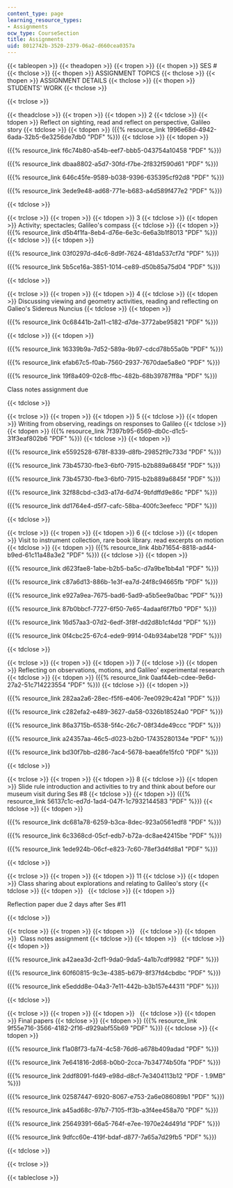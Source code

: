 ```yaml
---
content_type: page
learning_resource_types:
- Assignments
ocw_type: CourseSection
title: Assignments
uid: 8012742b-3520-2379-06a2-d660cea0357a
---
```


{{< tableopen >}}
{{< theadopen >}}
{{< tropen >}}
{{< thopen >}}
SES #
{{< thclose >}}
{{< thopen >}}
ASSIGNMENT TOPICS
{{< thclose >}}
{{< thopen >}}
ASSIGNMENT DETAILS
{{< thclose >}}
{{< thopen >}}
STUDENTS' WORK
{{< thclose >}}

{{< trclose >}}

{{< theadclose >}}
{{< tropen >}}
{{< tdopen >}}
2
{{< tdclose >}}
{{< tdopen >}}
Reflect on sighting, read and reflect on perspective, Galileo story
{{< tdclose >}}
{{< tdopen >}}
({{% resource_link 1996e68d-4942-6ada-32b5-6e3256de7db0 "PDF" %}})
{{< tdclose >}}
{{< tdopen >}}


({{% resource_link f6c74b80-a54b-eef7-bbb5-043754a10458 "PDF" %}})

({{% resource_link dbaa8802-a5d7-30fd-f7be-2f832f590d61 "PDF" %}})

({{% resource_link 646c45fe-9589-b038-9396-635395cf92d8 "PDF" %}})

({{% resource_link 3ede9e48-ad68-771e-b683-a4d589f477e2 "PDF" %}})


{{< tdclose >}}

{{< trclose >}}
{{< tropen >}}
{{< tdopen >}}
3
{{< tdclose >}}
{{< tdopen >}}
Activity; spectacles; Galileo's compass
{{< tdclose >}}
{{< tdopen >}}
({{% resource_link d5b4f1fa-8eb4-d76e-6e3c-6e6a3b1f8013 "PDF" %}})
{{< tdclose >}}
{{< tdopen >}}


({{% resource_link 03f0297d-d4c6-8d9f-7624-481da537cf7d "PDF" %}})

({{% resource_link 5b5ce16a-3851-1014-ce89-d50b85a75d04 "PDF" %}})


{{< tdclose >}}

{{< trclose >}}
{{< tropen >}}
{{< tdopen >}}
4
{{< tdclose >}}
{{< tdopen >}}
Discussing viewing and geometry activities, reading and reflecting on Galieo's Sidereus Nuncius
{{< tdclose >}}
{{< tdopen >}}


({{% resource_link 0c68441b-2a11-c182-d7de-3772abe95821 "PDF" %}})


{{< tdclose >}}
{{< tdopen >}}


({{% resource_link 16339b9a-7d52-589a-9b97-cdcd78b55a0b "PDF" %}})

({{% resource_link efab67c5-f0ab-7560-2937-7670dae5a8e0 "PDF" %}})

({{% resource_link 19f8a409-02c8-ffbc-482b-68b39787ff8a "PDF" %}})

Class notes assignment due


{{< tdclose >}}

{{< trclose >}}
{{< tropen >}}
{{< tdopen >}}
5
{{< tdclose >}}
{{< tdopen >}}
Writing from observing, readings on responses to Galileo
{{< tdclose >}}
{{< tdopen >}}
({{% resource_link 7f397b95-6569-db0c-d1c5-31f3eaf802b6 "PDF" %}})
{{< tdclose >}}
{{< tdopen >}}


({{% resource_link e5592528-678f-8339-d8fb-29852f9c733d "PDF" %}})

({{% resource_link 73b45730-fbe3-6bf0-7915-b2b889a6845f "PDF" %}})

({{% resource_link 73b45730-fbe3-6bf0-7915-b2b889a6845f "PDF" %}})

({{% resource_link 32f88cbd-c3d3-a17d-6d74-9bfdffd9e86c "PDF" %}})

({{% resource_link dd1764e4-d5f7-cafc-58ba-400fc3eefecc "PDF" %}})


{{< tdclose >}}

{{< trclose >}}
{{< tropen >}}
{{< tdopen >}}
6
{{< tdclose >}}
{{< tdopen >}}
Visit to instrument collection, rare book library. read excerpts on motion
{{< tdclose >}}
{{< tdopen >}}
({{% resource_link 4bb71654-8818-ad44-b9ed-61c11a48a3e2 "PDF" %}})
{{< tdclose >}}
{{< tdopen >}}


({{% resource_link d623fae8-1abe-b2b5-ba5c-d7a9be1bb4a1 "PDF" %}})

({{% resource_link c87a6d13-886b-1e3f-ea7d-24f8c94665fb "PDF" %}})

({{% resource_link e927a9ea-7675-bad6-5ad9-a5b5ee9a0bac "PDF" %}})

({{% resource_link 87b0bbcf-7727-6f50-7e65-4adaaf6f7fb0 "PDF" %}})

({{% resource_link 16d57aa3-07d2-6edf-3f8f-dd2d8b1cf4dd "PDF" %}})

({{% resource_link 0f4cbc25-67c4-ede9-9914-04b934abe128 "PDF" %}})


{{< tdclose >}}

{{< trclose >}}
{{< tropen >}}
{{< tdopen >}}
7
{{< tdclose >}}
{{< tdopen >}}
Reflecting on observations, motions, and Galileo' experimental research
{{< tdclose >}}
{{< tdopen >}}
({{% resource_link 0aaf44eb-cdee-9e6d-27a2-51c714223554 "PDF" %}})
{{< tdclose >}}
{{< tdopen >}}


({{% resource_link 282aa2a6-28ec-f5f6-e406-7ee0929c42a1 "PDF" %}})

({{% resource_link c282efa2-e489-3627-da58-0326b18524a0 "PDF" %}})

({{% resource_link 86a3715b-6538-5f4c-26c7-08f34de49ccc "PDF" %}})

({{% resource_link a24357aa-46c5-d023-b2b0-17435280134e "PDF" %}})

({{% resource_link bd30f7bb-d286-7ac4-5678-baea6fe15fc0 "PDF" %}})


{{< tdclose >}}

{{< trclose >}}
{{< tropen >}}
{{< tdopen >}}
8
{{< tdclose >}}
{{< tdopen >}}
Slide rule introduction and activities to try and think about before our museum visit during Ses #8
{{< tdclose >}}
{{< tdopen >}}
({{% resource_link 56137c1c-ed7d-1ad4-047f-1c7932144583 "PDF" %}})
{{< tdclose >}}
{{< tdopen >}}


({{% resource_link dc681a78-6259-b3ca-8dec-923a0561edf8 "PDF" %}})

({{% resource_link 6c3368cd-05cf-edb7-b72a-dc8ae42415be "PDF" %}})

({{% resource_link 1ede924b-06cf-e823-7c60-78ef3d4fd8a1 "PDF" %}})


{{< tdclose >}}

{{< trclose >}}
{{< tropen >}}
{{< tdopen >}}
11
{{< tdclose >}}
{{< tdopen >}}
Class sharing about explorations and relating to Galileo's story
{{< tdclose >}}
{{< tdopen >}}
 
{{< tdclose >}}
{{< tdopen >}}


Reflection paper due 2 days after Ses #11


{{< tdclose >}}

{{< trclose >}}
{{< tropen >}}
{{< tdopen >}}
 
{{< tdclose >}}
{{< tdopen >}}
 Class notes assignment
{{< tdclose >}}
{{< tdopen >}}
 
{{< tdclose >}}
{{< tdopen >}}


({{% resource_link a42aea3d-2cf1-9da0-9da5-4a1b7cdf9982 "PDF" %}})

({{% resource_link 60f60815-9c3e-4385-b679-8f37fd4cbdbc "PDF" %}})

({{% resource_link e5eddd8e-04a3-7e11-442b-b3b157e44311 "PDF" %}})


{{< tdclose >}}

{{< trclose >}}
{{< tropen >}}
{{< tdopen >}}
 
{{< tdclose >}}
{{< tdopen >}}
Final papers
{{< tdclose >}}
{{< tdopen >}}
({{% resource_link 9f55e716-3566-4182-2f16-d929abf55b69 "PDF" %}})
{{< tdclose >}}
{{< tdopen >}}


({{% resource_link f1a08f73-fa74-4c58-76d6-a678b409adad "PDF" %}})

({{% resource_link 7e641816-2d68-b0b0-2cca-7b34774b50fa "PDF" %}})

({{% resource_link 2ddf8091-fd49-e98d-d8cf-7e3404113b12 "PDF - 1.9MB" %}})

({{% resource_link 02587447-6920-8067-e753-2a6e086089b1 "PDF" %}})

({{% resource_link a45ad68c-97b7-7105-ff3b-a3f4ee458a70 "PDF" %}})

({{% resource_link 25649391-66a5-764f-e7ee-1970e24d491d "PDF" %}})

({{% resource_link 9dfcc60e-419f-bdaf-d877-7a65a7d29fb5 "PDF" %}})


{{< tdclose >}}

{{< trclose >}}

{{< tableclose >}}